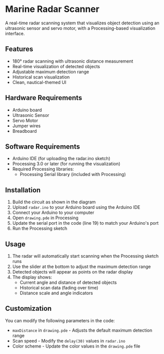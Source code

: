 # Marine Radar Scanner

A real-time radar scanning system that visualizes object detection using an ultrasonic sensor and servo motor, with a Processing-based visualization interface.

## Features

- 180° radar scanning with ultrasonic distance measurement
- Real-time visualization of detected objects
- Adjustable maximum detection range
- Historical scan visualization
- Clean, nautical-themed UI

## Hardware Requirements

- Arduino board
- Ultrasonic Sensor
- Servo Motor
- Jumper wires
- Breadboard

## Software Requirements

- Arduino IDE (for uploading the radar.ino sketch)
- Processing 3.0 or later (for running the visualization)
- Required Processing libraries:
  - Processing Serial library (included with Processing)

## Installation

1. Build the circuit as shown in the diagram
2. Upload `radar.ino` to your Arduino board using the Arduino IDE
3. Connect your Arduino to your computer
4. Open `drawing.pde` in Processing
5. Update the serial port in the code (line 19) to match your Arduino's port
6. Run the Processing sketch

## Usage

1. The radar will automatically start scanning when the Processing sketch runs
2. Use the slider at the bottom to adjust the maximum detection range
3. Detected objects will appear as points on the radar display
4. The display shows:
   - Current angle and distance of detected objects
   - Historical scan data (fading over time)
   - Distance scale and angle indicators

## Customization

You can modify the following parameters in the code:

- `maxDistance` in `drawing.pde` - Adjusts the default maximum detection range
- Scan speed - Modify the `delay(30)` values in `radar.ino`
- Color scheme - Update the color values in the `drawing.pde` file